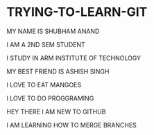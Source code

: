 # TRYING-TO-LEARN-GIT


MY NAME IS SHUBHAM ANAND


I AM A 2ND SEM STUDENT


I STUDY IN ARM INSTITUTE OF TECHNOLOGY


MY BEST FRIEND IS ASHISH SINGH


I LOVE TO EAT MANGOES


I LOVE TO DO PROGGRAMING



HEY THERE I AM NEW TO GITHUB 


I AM LEARNING HOW TO MERGE BRANCHES
